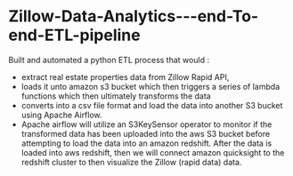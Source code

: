 # Zillow-Data-Analytics---end-To-end-ETL-pipeline

Built and automated a python ETL process that would :
-  extract real estate properties data from Zillow Rapid API,
-  loads it unto amazon s3 bucket which then triggers a series of lambda functions which then ultimately transforms the data 
- converts into a csv file format and load the data into another S3 bucket using Apache Airflow. 
- Apache airflow will utilize an S3KeySensor operator to monitor if the transformed data has been uploaded into the aws S3 bucket before attempting to load the data into an amazon redshift. 
After the data is loaded into aws redshift, then we will connect amazon quicksight to the redshift cluster to then visualize the Zillow (rapid data) data.
